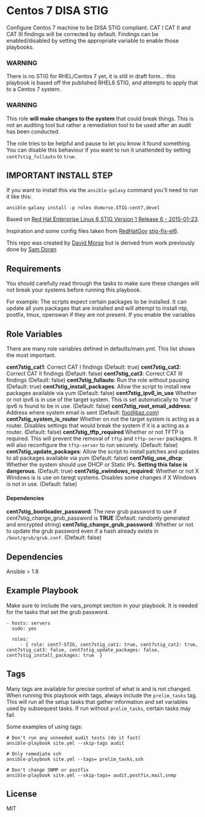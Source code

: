 Centos 7 DISA STIG
================

Configure Centos 7 machine to be DISA STIG compliant. CAT I CAT II and CAT III findings will be corrected by default. Findings can be enabled/disabled by setting the appropriate variable to enable those playbooks.

### WARNING
 There is no STIG for RHEL/Centos 7 yet, it is still in draft form... this playbook is based off the published RHEL6 STIG, and attempts to apply that to a Centos 7 system.
### WARNING

This role **will make changes to the system** that could break things. This is not an auditing tool but rather a remediation tool to be used after an audit has been conducted.

The role tries to be helpful and pause to let you know it found something. You can disable this behaviour if you want to run it unattended by setting `cent7stig_fullauto` to `true`.

## IMPORTANT INSTALL STEP

If you want to install this via the `ansible-galaxy` command you'll need to run it like this: 

`ansible-galaxy install -p roles dsmorse.STIG-cent7,devel`

Based on [Red Hat Enterprise Linux 6 STIG Version 1 Release 6 - 2015-01-23](http://iase.disa.mil/stigs/os/unix-linux/Pages/index.aspx).

Inspiration and some config files taken from [RedHatGov](https://github.com/RedHatGov) [stig-fix-el6](https://github.com/RedHatGov/stig-fix-el6).

This repo was created by [David Morse](https://github.com/dsmorse) but is derived from work previously done by [Sam Doran](https://github.com/samdoran/ansible-role-stig)

Requirements
------------

You should carefully read through the tasks to make sure these changes will not break your systems before running this playbook.

For example: The scripts expect certain packages to be installed.  It can update all yum packages that are installed and will
 attempt to install ntp, postfix, tmux, openswan if they are not present. If you enable the variables

Role Variables
--------------
There are many role variables defined in defaults/main.yml. This list shows the most important.

**cent7stig_cat1**:           Correct CAT I findings (Default: true)
**cent7stig_cat2**:           Correct CAT II findings (Default: false)
**cent7stig_cat3**:           Correct CAT III findings (Default: false)
**cent7stig_fullauto**:       Run the role without pausing (Default: true)
**cent7stig_install_packages**:      Allow the script to install new packages available via yum (Default: false)
**cent7stig_ipv6_in_use**       Whether or not ipv6 is in use of the target system. This is set automatically to 'true' if ipv6 is found to be in use. (Default: false)
**cent7stig_root_email_address**:          Address where system email is sent (Default: foo@baz.com)
**cent7stig_system_is_router** Whether on not the target system is acting as a router. Disables settings that would break the system if it is a acting as a router. (Default: false)
**cent7stig_tftp_required**  Whether or not TFTP is required. This will prevent the removal of `tftp` and `tftp-server` packages. It will also  reconfigure the `tftp-server` to run securely. (Default: false) 
**cent7stig_update_packages**:       Allow the script to install patches and updates to all packages available via yum (Default: false)
**cent7stig_use_dhcp**:       Whether the system should use DHCP or Static IPs. **Setting this false is dangerous.** (Default: true)
**cent7stig_xwindows_required**:           Whether or not X Windows is is use on taregt systems. Disables some changes if X Windows is not in use. (Default: false)

#### Dependencies
**cent7stig_bootloader_password**: The new grub password to use if cent7stig_change_grub_password is **TRUE** (Default: randomly generated and encrypted string)
**cent7stig_change_grub_password**: Whether or not to update the grub password even if a hash already exists in `/boot/grub/grub.conf`. (Default: false)


Dependencies
------------

Ansible > 1.8


Example Playbook
-------------------------

Make sure to include the vars_prompt section in your playbook. It is needed for the tasks that set the grub password.

    - hosts: servers
      sudo: yes

      roles:
         - { role: cent7-STIG, cent7stig_cat1: true, cent7stig_cat2: true, cent7stig_cat3: false, cent7stig_update_packages: false, cent7stig_install_packages: true  }


Tags
----
Many tags are available for precise control of what is and is not changed. When running this playbook with tags, always include the `prelim_tasks` tag. This will run all the setup tasks that gather information and set variables used by subsequest tasks. If run without `prelim_tasks`, certain tasks may fail.

Some examples of using tags:

    # Don't run any unneeded audit tests (do it fast)
    ansible-playbook site.yml --skip-tags audit  

    # Only remediate ssh
    ansible-playbook site.yml --tags= prelim_tasks,ssh 

    # Don't change SNMP or postfix
    ansible-playbook site.yml --skip-tags= audit,postfix,mail,snmp


License
-------

MIT